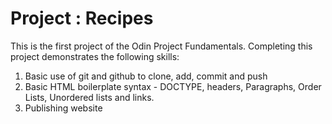 # Project : Recipes
This is the first project of the Odin Project Fundamentals.
Completing this project demonstrates the following skills:
1) Basic use of git and github to clone, add, commit and push
2) Basic HTML boilerplate syntax - DOCTYPE, headers, Paragraphs, Order Lists,
Unordered lists and links.
3) Publishing website